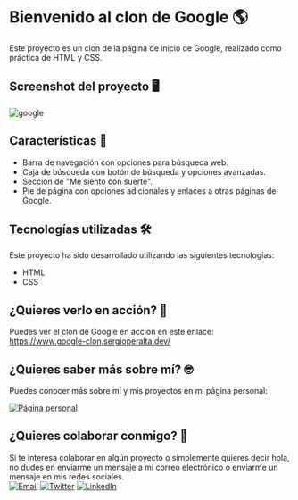 # Bienvenido al clon de Google 🌎

Este proyecto es un clon de la página de inicio de Google, realizado como práctica de HTML y CSS. 

## Screenshot del proyecto 🖥️
![google](https://user-images.githubusercontent.com/81594274/219540783-08847f85-4d2d-4c27-a660-553529a07fe9.png)

## Características 🚀

- Barra de navegación con opciones para búsqueda web.
- Caja de búsqueda con botón de búsqueda y opciones avanzadas.
- Sección de "Me siento con suerte".
- Pie de página con opciones adicionales y enlaces a otras páginas de Google.

## Tecnologías utilizadas 🛠️

Este proyecto ha sido desarrollado utilizando las siguientes tecnologías:

- HTML
- CSS

## ¿Quieres verlo en acción? 🤔

Puedes ver el clon de Google en acción en este enlace: https://www.google-clon.sergioperalta.dev/

## ¿Quieres saber más sobre mí? 🤓

Puedes conocer más sobre mí y mis proyectos en mi página personal:

[![Página personal](https://img.shields.io/badge/Página%20personal-4285F4?style=for-the-badge&logo=google&logoColor=white&labelColor=101010)](https://sergioperalta.dev/)

## ¿Quieres colaborar conmigo? 🤝

Si te interesa colaborar en algún proyecto o simplemente quieres decir hola, no dudes en enviarme un mensaje a mi correo electrónico o enviarme un mensaje en mis redes sociales.
<br>
[![Email](https://img.shields.io/badge/Email-D14836?style=for-the-badge&logo=gmail&logoColor=white&labelColor=101010)](mailto:tuemail@gmail.com)
[![Twitter](https://img.shields.io/badge/Twitter-1DA1F2?style=for-the-badge&logo=twitter&logoColor=white&labelColor=101010)](https://twitter.com/tunombre)
[![LinkedIn](https://img.shields.io/badge/LinkedIn-0077B5?style=for-the-badge&logo=linkedin&logoColor=white&labelColor=101010)](https://www.linkedin.com/in/tunombre)

